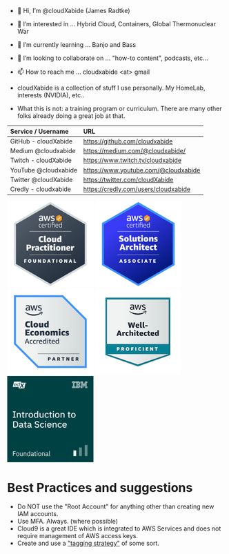 - 👋 Hi, I’m @cloudXabide (James Radtke)
- 👀 I’m interested in ... Hybrid Cloud, Containers, Global Thermonuclear War 
- 🌱 I’m currently learning ... Banjo and Bass
- 💞️ I’m looking to collaborate on ... "how-to content", podcasts, etc...
- 📫 How to reach me ... cloudxabide \<at> gmail

- cloudXabide is a collection of stuff I use personally.  My HomeLab, interests (NVIDIA), etc..
- What this is not: a training program or curriculum.   There are many other folks already doing a great job at that.

| Service / Username       | URL |
|:-------------------------|:-----------------------------------------|
| GitHub - cloudXabide | https://github.com/cloudxabide       | 
| Medium @cloudxabide  | https://medium.com/@cloudxabide/     |
| Twitch - cloudXabide | https://www.twitch.tv/cloudxabide    |
| YouTube @cloudxabide | https://www.youtube.com/@cloudxabide |
| Twitter @cloudXabide | https://twitter.com/cloudXabide      |
| Credly - cloudxabide | https://credly.com/users/cloudxabide |


![AWS Certified Cloud Practitioner](./images/aws-certified-cloud-practitioner-200x200.png)
![AWS Certified Solutions Architect Associate](./images/aws-certified-solutions-architect-associate-200x200.png)
<BR>
![AWS Cloud Economics](images/aws-partner-cloud-economics-accreditation-200x200.png)
![AWS Well Architected](images/aws-well-architected-proficient-198x198.png)
<BR>
![IBM (edX) Intro to Data Science](./images/IBM_edX-introduction-to-data-science-200x200.png)

# Best Practices and suggestions
* Do NOT use the "Root Account" for anything other than creating new IAM accounts.
* Use MFA.  Always. (where possible)
* Cloud9 is a great IDE which is integrated to AWS Services and does not require management of AWS access keys.
* Create and use a ["tagging strategy"](https://docs.aws.amazon.com/general/latest/gr/aws_tagging.html) of some sort.

<!---
cloudXabide/cloudXabide is a ✨ special ✨ repository because its `README.md` (this file) appears on your GitHub profile.
You can click the Preview link to take a look at your changes.
--->
